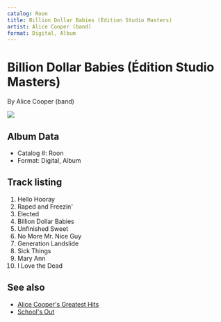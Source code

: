 ```yaml
---
catalog: Roon
title: Billion Dollar Babies (Édition Studio Masters)
artist: Alice Cooper (band)
format: Digital, Album
---
```


# Billion Dollar Babies (Édition Studio Masters)

By Alice Cooper (band)

![](../../assets/albumcovers/Alice_Cooper_band-Billion_Dollar_Babies_Édition_Studio_Masters.png)

## Album Data

- Catalog #: Roon
- Format: Digital, Album


## Track listing


1. Hello Hooray
2. Raped and Freezin'
3. Elected
4. Billion Dollar Babies
5. Unfinished Sweet
6. No More Mr. Nice Guy
7. Generation Landslide
8. Sick Things
9. Mary Ann
10. I Love the Dead


## See also

- [Alice Cooper's Greatest Hits](Alice_Coopers_Greatest_Hits.md)
- [School's Out](Schools_Out.md)
